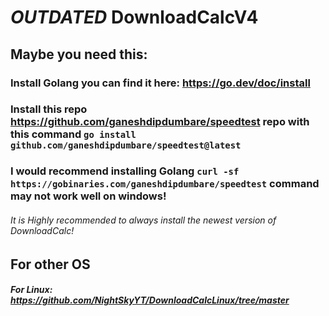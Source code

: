 # *OUTDATED* DownloadCalcV4
## Maybe you need this:
### Install Golang you can find it here: https://go.dev/doc/install
### Install this repo https://github.com/ganeshdipdumbare/speedtest repo with this command `go install github.com/ganeshdipdumbare/speedtest@latest`
### I would recommend installing Golang `curl -sf https://gobinaries.com/ganeshdipdumbare/speedtest` command may not work well on windows!
###### It is Highly recommended to always install the newest version of DownloadCalc!
## For other OS
##### For Linux: https://github.com/NightSkyYT/DownloadCalcLinux/tree/master



